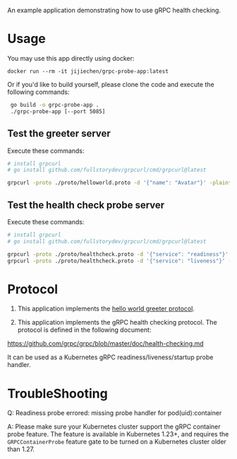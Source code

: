 
An example application demonstrating how to use gRPC health checking.

# Usage

You may use this app directly using docker:

```
docker run --rm -it jijiechen/grpc-probe-app:latest
```

Or if you'd like to build yourself, please clone the code and execute the following commands:

```sh
 go build -o grpc-probe-app .
 ./grpc-probe-app [--port 5085]
```

## Test the greeter server

Execute these commands:

```sh
# install grpcurl
# go install github.com/fullstorydev/grpcurl/cmd/grpcurl@latest

grpcurl -proto ./proto/helloworld.proto -d '{"name": "Avatar"}' -plaintext localhost:5085 helloworld.Greeter/SayHello
```

## Test the health check probe server

Execute these commands:

```sh
# install grpcurl
# go install github.com/fullstorydev/grpcurl/cmd/grpcurl@latest

grpcurl -proto ./proto/healthcheck.proto -d '{"service": "readiness"}' -plaintext localhost:5085 grpc.health.v1.Health/Check
grpcurl -proto ./proto/healthcheck.proto -d '{"service": "liveness"}' -plaintext localhost:5085 grpc.health.v1.Health/Watch
```


# Protocol

1. This application implements the [hello world greeter protocol](https://github.com/grpc/grpc-go/blob/master/examples/helloworld/helloworld/helloworld.proto).

2. This application implements the gRPC health checking protocol. The protocol is defined in the following document:

https://github.com/grpc/grpc/blob/master/doc/health-checking.md

It can be used as a Kubernetes gRPC readiness/liveness/startup probe handler.

# TroubleShooting

Q: Readiness probe errored: missing probe handler for pod(uid):container

A: Please make sure your Kubernetes cluster support the gRPC container probe feature. The feature is available in Kubernetes 1.23+, and requires the `GRPCContainerProbe` feature gate to be turned on a Kubernetes cluster older than 1.27.